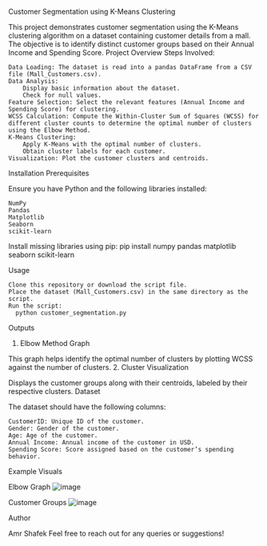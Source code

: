 Customer Segmentation using K-Means Clustering

This project demonstrates customer segmentation using the K-Means clustering algorithm on a dataset containing customer details from a mall. The objective is to identify distinct customer groups based on their Annual Income and Spending Score.
Project Overview
Steps Involved:

    Data Loading: The dataset is read into a pandas DataFrame from a CSV file (Mall_Customers.csv).
    Data Analysis:
        Display basic information about the dataset.
        Check for null values.
    Feature Selection: Select the relevant features (Annual Income and Spending Score) for clustering.
    WCSS Calculation: Compute the Within-Cluster Sum of Squares (WCSS) for different cluster counts to determine the optimal number of clusters using the Elbow Method.
    K-Means Clustering:
        Apply K-Means with the optimal number of clusters.
        Obtain cluster labels for each customer.
    Visualization: Plot the customer clusters and centroids.

Installation
Prerequisites

Ensure you have Python and the following libraries installed:

    NumPy
    Pandas
    Matplotlib
    Seaborn
    scikit-learn

Install missing libraries using pip:
    pip install numpy pandas matplotlib seaborn scikit-learn

Usage

    Clone this repository or download the script file.
    Place the dataset (Mall_Customers.csv) in the same directory as the script.
    Run the script:
      python customer_segmentation.py

Outputs
1. Elbow Method Graph

This graph helps identify the optimal number of clusters by plotting WCSS against the number of clusters.
2. Cluster Visualization

Displays the customer groups along with their centroids, labeled by their respective clusters.
Dataset

The dataset should have the following columns:

    CustomerID: Unique ID of the customer.
    Gender: Gender of the customer.
    Age: Age of the customer.
    Annual Income: Annual income of the customer in USD.
    Spending Score: Score assigned based on the customer’s spending behavior.

Example Visuals

Elbow Graph
![image](https://github.com/user-attachments/assets/b00cef3f-9650-4dcf-9cb1-8dd7a8dee0eb)

Customer Groups
![image](https://github.com/user-attachments/assets/15287ed7-a0be-40b0-a154-82789755bb8d)


Author

Amr Shafek
Feel free to reach out for any queries or suggestions!


    

